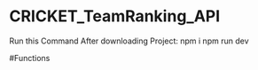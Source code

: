 # CRICKET_TeamRanking_API
 
Run this Command After downloading Project:
npm i
npm run dev

#Functions 
